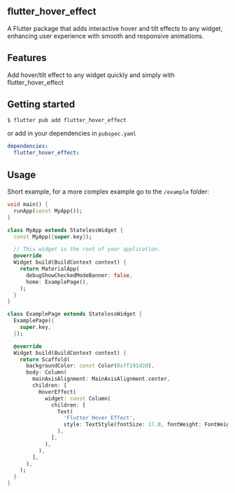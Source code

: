 ## flutter_hover_effect

A Flutter package that adds interactive hover and tilt effects to any widget, enhancing user experience with smooth and responsive animations.


## Features

Add hover/tilt effect to any widget quickly and simply with flutter_hover_effect

## Getting started

```
$ flutter pub add flutter_hover_effect
```
or add in your dependencies in `pubspec.yaml`  
```yaml
dependencies:
  flutter_hover_effect:
```

## Usage

Short example, for a more complex example go to the `/example` folder:  

```dart
void main() {
  runApp(const MyApp());
}

class MyApp extends StatelessWidget {
  const MyApp({super.key});

  // This widget is the root of your application.
  @override
  Widget build(BuildContext context) {
    return MaterialApp(
      debugShowCheckedModeBanner: false,
      home: ExamplePage(),
    );
  }
}

class ExamplePage extends StatelessWidget {
  ExamplePage({
    super.key,
  });

  @override
  Widget build(BuildContext context) {
    return Scaffold(
      backgroundColor: const Color(0xff191d2d),
      body: Column(
        mainAxisAlignment: MainAxisAlignment.center,
        children: [
          HoverEffect(
            widget: const Column(
              children: [
                Text(
                  'Flutter Hover Effect',
                  style: TextStyle(fontSize: 17.0, fontWeight: FontWeight.w600),
                ),
              ],
            ),
          ),
        ],
      ),
    );
  }
}
```




